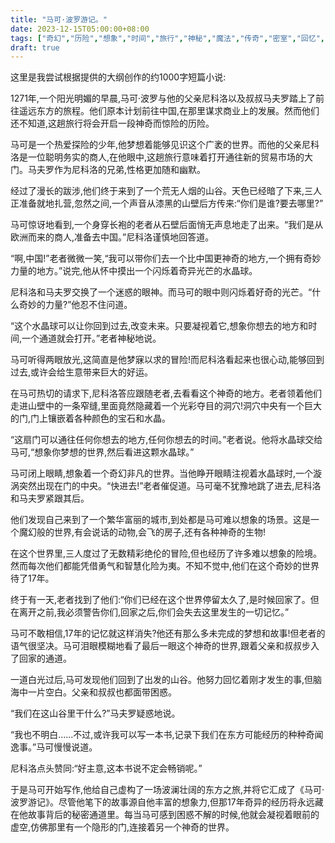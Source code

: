 ```yaml
---
title: "马可·波罗游记。"
date: 2023-12-15T05:00:00+08:00
tags: ["奇幻","历险","想象","时间","旅行","神秘","魔法","传奇","密室","回忆", "Claude"]
draft: true
--- 
```


这里是我尝试根据提供的大纲创作的约1000字短篇小说:

1271年,一个阳光明媚的早晨,马可·波罗与他的父亲尼科洛以及叔叔马夫罗踏上了前往遥远东方的旅程。他们原本计划前往中国,在那里谋求商业上的发展。然而他们还不知道,这趟旅行将会开启一段神奇而惊险的历险。

马可是一个热爱探险的少年,他梦想着能够见识这个广袤的世界。而他的父亲尼科洛是一位聪明务实的商人,在他眼中,这趟旅行意味着打开通往新的贸易市场的大门。马夫罗作为尼科洛的兄弟,性格更加随和幽默。

经过了漫长的跋涉,他们终于来到了一个荒无人烟的山谷。天色已经暗了下来,三人正准备就地扎营,忽然之间,一个声音从漆黑的山壁后方传来:“你们是谁?要去哪里?”

马可惊讶地看到,一个身穿长袍的老者从石壁后面悄无声息地走了出来。“我们是从欧洲而来的商人,准备去中国。”尼科洛谨慎地回答道。

“啊,中国!”老者微微一笑,“我可以带你们去一个比中国更神奇的地方,一个拥有奇妙力量的地方。”说完,他从怀中摸出一个闪烁着奇异光芒的水晶球。

尼科洛和马夫罗交换了一个迷惑的眼神。而马可的眼中则闪烁着好奇的光芒。“什么奇妙的力量?”他忍不住问道。

“这个水晶球可以让你回到过去,改变未来。只要凝视着它,想象你想去的地方和时间,一个通道就会打开。”老者神秘地说。

马可听得两眼放光,这简直是他梦寐以求的冒险!而尼科洛看起来也很心动,能够回到过去,或许会给生意带来巨大的好运。

在马可热切的请求下,尼科洛答应跟随老者,去看看这个神奇的地方。老者领着他们走进山壁中的一条窄缝,里面竟然隐藏着一个光彩夺目的洞穴!洞穴中央有一个巨大的门,门上镶嵌着各种颜色的宝石和水晶。

“这扇门可以通往任何你想去的地方,任何你想去的时间。”老者说。他将水晶球交给马可,“想象你梦想的世界,然后看进这颗水晶球。”

马可闭上眼睛,想象着一个奇幻非凡的世界。当他睁开眼睛注视着水晶球时,一个漩涡突然出现在门的中央。“快进去!”老者催促道。马可毫不犹豫地跳了进去,尼科洛和马夫罗紧跟其后。

他们发现自己来到了一个繁华富丽的城市,到处都是马可难以想象的场景。这是一个魔幻般的世界,有会说话的动物,会飞的房子,还有各种神奇的生物!

在这个世界里,三人度过了无数精彩绝伦的冒险,但也经历了许多难以想象的险境。然而每次他们都能凭借勇气和智慧化险为夷。不知不觉中,他们在这个奇妙的世界待了17年。

终于有一天,老者找到了他们:“你们已经在这个世界停留太久了,是时候回家了。但在离开之前,我必须警告你们,回家之后,你们会失去这里发生的一切记忆。”

马可不敢相信,17年的记忆就这样消失?他还有那么多未完成的梦想和故事!但老者的语气很坚决。马可泪眼模糊地看了最后一眼这个神奇的世界,跟着父亲和叔叔步入了回家的通道。

一道白光过后,马可发现他们回到了出发的山谷。他努力回忆着刚才发生的事,但脑海中一片空白。父亲和叔叔也都面带困惑。

“我们在这山谷里干什么?”马夫罗疑惑地说。

“我也不明白......不过,或许我可以写一本书,记录下我们在东方可能经历的种种奇闻逸事。”马可慢慢说道。

尼科洛点头赞同:“好主意,这本书说不定会畅销呢。”

于是马可开始写作,他给自己虚构了一场波澜壮阔的东方之旅,并将它汇成了《马可·波罗游记》。尽管他笔下的故事源自他丰富的想象力,但那17年奇异的经历将永远藏在他故事背后的秘密通道里。每当马可感到困惑不解的时候,他就会凝视着眼前的虚空,仿佛那里有一个隐形的门,连接着另一个神奇的世界。